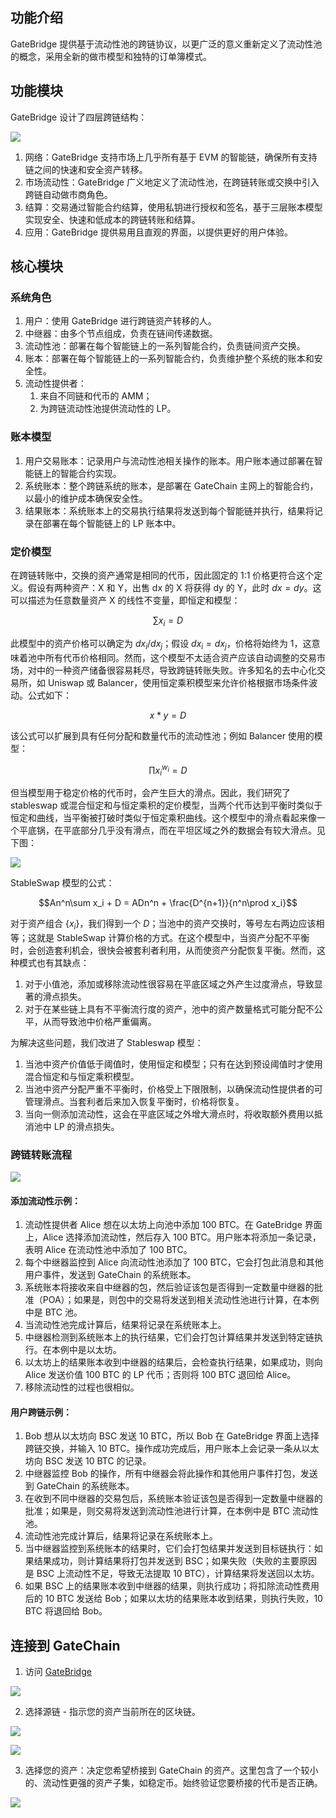 ## 功能介绍

GateBridge 提供基于流动性池的跨链协议，以更广泛的意义重新定义了流动性池的概念，采用全新的做市模型和独特的订单簿模式。

## 功能模块

GateBridge 设计了四层跨链结构：

![](../../.gitbook/assets/images/bridge_fc1.png)

   1. 网络：GateBridge 支持市场上几乎所有基于 EVM 的智能链，确保所有支持链之间的快速和安全资产转移。
   2. 市场流动性：GateBridge 广义地定义了流动性池，在跨链转账或交换中引入跨链自动做市商角色。
   3. 结算：交易通过智能合约结算，使用私钥进行授权和签名，基于三层账本模型实现安全、快速和低成本的跨链转账和结算。
   4. 应用：GateBridge 提供易用且直观的界面，以提供更好的用户体验。

## 核心模块

### 系统角色

1. 用户：使用 GateBridge 进行跨链资产转移的人。
2. 中继器：由多个节点组成，负责在链间传递数据。
3. 流动性池：部署在每个智能链上的一系列智能合约，负责链间资产交换。
4. 账本：部署在每个智能链上的一系列智能合约，负责维护整个系统的账本和安全性。
5. 流动性提供者：
   1. 来自不同链和代币的 AMM；
   2. 为跨链流动性池提供流动性的 LP。

### 账本模型

1. 用户交易账本：记录用户与流动性池相关操作的账本。用户账本通过部署在智能链上的智能合约实现。
2. 系统账本：整个跨链系统的账本，是部署在 GateChain 主网上的智能合约，以最小的维护成本确保安全性。
3. 结果账本：系统账本上的交易执行结果将发送到每个智能链并执行，结果将记录在部署在每个智能链上的 LP 账本中。

### 定价模型

在跨链转账中，交换的资产通常是相同的代币，因此固定的 1:1 价格更符合这个定义。假设有两种资产：X 和 Y，出售 dx 的 X 将获得 dy 的 Y，此时 $dx = dy$。这可以描述为任意数量资产 X 的线性不变量，即恒定和模型：

$$\sum x_i=D$$

此模型中的资产价格可以确定为 $dx_i/dx_j$；假设 $dx_i = dx_j$，价格将始终为 1，这意味着池中所有代币价格相同。然而，这个模型不太适合资产应该自动调整的交易市场，对中的一种资产储备很容易耗尽，导致跨链转账失败。许多知名的去中心化交易所，如 Uniswap 或 Balancer，使用恒定乘积模型来允许价格根据市场条件波动。公式如下：

$$x * y=D$$

该公式可以扩展到具有任何分配和数量代币的流动性池；例如 Balancer 使用的模型：

$$\prod x_i^{w_i}=D$$

但当模型用于稳定价格的代币时，会产生巨大的滑点。因此，我们研究了 stableswap 或混合恒定和与恒定乘积的定价模型，当两个代币达到平衡时类似于恒定和曲线，当平衡被打破时类似于恒定乘积曲线。这个模型中的滑点看起来像一个平底锅，在平底部分几乎没有滑点，而在平坦区域之外的数据会有较大滑点。见下图：

![](../../.gitbook/assets/images/bridge_fc2.png)

StableSwap 模型的公式：

$$An^n\sum x_i + D = ADn^n + \frac{D^{n+1}}{n^n\prod x_i}$$

对于资产组合 $\{x_i\}$，我们得到一个 $D$；当池中的资产交换时，等号左右两边应该相等；这就是 StableSwap 计算价格的方式。在这个模型中，当资产分配不平衡时，会创造套利机会，很快会被套利者利用，从而使资产分配恢复平衡。然而，这种模式也有其缺点：

1. 对于小值池，添加或移除流动性很容易在平底区域之外产生过度滑点，导致显著的滑点损失。
2. 对于在某些链上具有不平衡流行度的资产，池中的资产数量格式可能分配不公平，从而导致池中价格严重偏离。

为解决这些问题，我们改进了 Stableswap 模型：

1. 当池中资产价值低于阈值时，使用恒定和模型；只有在达到预设阈值时才使用混合恒定和与恒定乘积模型。
2. 当池中资产分配严重不平衡时，价格受上下限限制，以确保流动性提供者的可管理滑点。当套利者后来加入恢复平衡时，价格将恢复。
3. 当向一侧添加流动性，这会在平底区域之外增大滑点时，将收取额外费用以抵消池中 LP 的滑点损失。

### 跨链转账流程

![](../../.gitbook/assets/images/bridge_fc3.png)

#### 添加流动性示例：

1. 流动性提供者 Alice 想在以太坊上向池中添加 100 BTC。在 GateBridge 界面上，Alice 选择添加流动性，然后存入 100 BTC。用户账本将添加一条记录，表明 Alice 在流动性池中添加了 100 BTC。
2. 每个中继器监控到 Alice 向流动性池添加了 100 BTC，它会打包此消息和其他用户事件，发送到 GateChain 的系统账本。
3. 系统账本将接收来自中继器的包，然后验证该包是否得到一定数量中继器的批准（POA）；如果是，则包中的交易将发送到相关流动性池进行计算，在本例中是 BTC 池。
4. 当流动性池完成计算后，结果将记录在系统账本上。
5. 中继器检测到系统账本上的执行结果，它们会打包计算结果并发送到特定链执行。在本例中是以太坊。
6. 以太坊上的结果账本收到中继器的结果后，会检查执行结果，如果成功，则向 Alice 发送价值 100 BTC 的 LP 代币；否则将 100 BTC 退回给 Alice。
7. 移除流动性的过程也很相似。

#### 用户跨链示例：

1. Bob 想从以太坊向 BSC 发送 10 BTC，所以 Bob 在 GateBridge 界面上选择跨链交换，并输入 10 BTC。操作成功完成后，用户账本上会记录一条从以太坊向 BSC 发送 10 BTC 的记录。
2. 中继器监控 Bob 的操作，所有中继器会将此操作和其他用户事件打包，发送到 GateChain 的系统账本。
3. 在收到不同中继器的交易包后，系统账本验证该包是否得到一定数量中继器的批准；如果是，则交易将发送到流动性池进行计算，在本例中是 BTC 流动性池。
4. 流动性池完成计算后，结果将记录在系统账本上。
5. 当中继器监控到系统账本的结果时，它们会打包结果并发送到目标链执行：如果结果成功，则计算结果将打包并发送到 BSC；如果失败（失败的主要原因是 BSC 上流动性不足，导致无法提取 10 BTC），计算结果将发送回以太坊。
6. 如果 BSC 上的结果账本收到中继器的结果，则执行成功；将扣除流动性费用后的 10 BTC 发送给 Bob；如果以太坊的结果账本收到结果，则执行失败，10 BTC 将退回给 Bob。

## 连接到 GateChain

  1. 访问 [GateBridge](https://www.gate.io/zh/web3/swap/gt-bnb?input_chain=86&input_token=GT&output_chain=56&output_token=BNB)
  
![](../../.gitbook/assets/images/bridge1.png)

  2. 选择源链 - 指示您的资产当前所在的区块链。

![](../../.gitbook/assets/images/bridge2.png)

![](../../.gitbook/assets/images/bridge3.png)

  3. 选择您的资产：决定您希望桥接到 GateChain 的资产。这里包含了一个较小的、流动性更强的资产子集，如稳定币。始终验证您要桥接的代币是否正确。
  
![](../../.gitbook/assets/images/bridge4.png)
  	  	